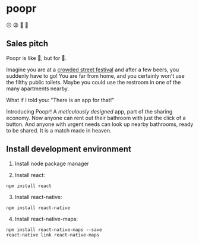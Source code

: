 # poopr

😖 😩 💩 🤢

## Sales pitch
Poopr is like 🚖, but for 💩.

Imagine you are at a [crowded street festival](http://www.cphdistortion.dk/) and after a few beers, you suddenly have to go! You are far from home, and you certainly won't use the filthy public toilets. Maybe you could use the restroom in one of the many apartments nearby. 

What if I told you: "There is an app for that!"

Introducing Poopr! A *meticulously designed* app, part of the sharing economy.
Now anyone can rent out their bathroom with just the click of a button. 
And anyone with urgent needs can look up nearby bathrooms, ready to be shared.
It is a match made in heaven.


## Install development environment
1) Install node package manager

2) Install react:
```
npm install react
```

3) Install react-native:
```
npm install react-native
```

4) Install react-native-maps:
```
npm install react-native-maps --save
react-native link react-native-maps
```
